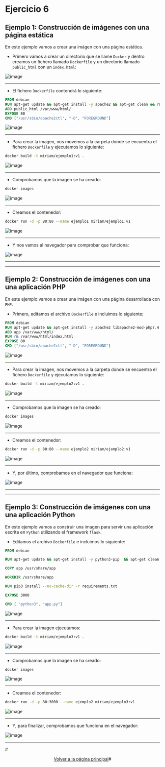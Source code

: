 # Ejercicio 6

## Ejemplo 1: Construcción de imágenes con una página estática

En este ejemplo vamos a crear una imágen con una página estática.

- Primero vamos a crear un directorio que se llame `Docker` y dentro creamos un fichero llamado `Dockerfile` y un directorio llamado `public_html` con un `index.html`:

![image](../imagenes/52.png)

--------------------

- El fichero `Dockerfile` contendrá lo siguiente:

```Dockerfile
FROM debian
RUN apt-get update && apt-get install -y apache2 && apt-get clean && rm -rf /var/lib/apt/lists/*
ADD public_html /var/www/html/
EXPOSE 80
CMD ["/usr/sbin/apache2ctl", "-D", "FOREGROUND"]
```

![image](../imagenes/53.png)

--------------------

- Para crear la imagen, nos movemos a la carpeta donde se encuentra el fichero `Dockerfile` y ejecutamos lo siguiente:

```bash
docker build -t miriam/ejemplo1:v1 .
```

![image](../imagenes/55.png)

--------------------

- Comprobamos que la imagen se ha creado:

```bash
docker images
```

![image](../imagenes/56.png)

--------------------

- Creamos el contenedor:

```bash
docker run -d -p 80:80 --name ejemplo1 miriam/ejemplo1:v1
```

![image](../imagenes/57.png)

--------------------

- Y nos vamos al navegador para comprobar que funciona:

![image](../imagenes/58.png)

--------------------
--------------------

## Ejemplo 2: Construcción de imágenes con una una aplicación PHP

En este ejemplo vamos a crear una imágen con una página desarrollada con `PHP`.

- Primero, editamos el archivo `Dockerfile` e incluimos lo siguiente:

```Dockerfile
FROM debian
RUN apt-get update && apt-get install -y apache2 libapache2-mod-php7.4 php7.4 && apt-get clean && rm -rf /var/lib/apt/lists/*
ADD app /var/www/html/
RUN rm /var/www/html/index.html
EXPOSE 80
CMD ["/usr/sbin/apache2ctl", "-D", "FOREGROUND"]
```

![image](../imagenes/59.png)

--------------------

- Para crear la imagen, nos movemos a la carpeta donde se encuentra el fichero `Dockerfile` y ejecutamos lo siguiente:

```bash
docker build -t miriam/ejemplo2:v1 .
```

![image](../imagenes/60.png)

--------------------

- Comprobamos que la imagen se ha creado:

```bash
docker images
```

![image](../imagenes/61.png)

--------------------

- Creamos el contenedor:

```bash
docker run -d -p 80:80 --name ejemplo2 miriam/ejemplo2:v1
```

![image](../imagenes/62.png)

--------------------

- Y, por último, comprobamos en el navegador que funciona:

![image](../imagenes/63.png)

--------------------
--------------------

## Ejemplo 3: Construcción de imágenes con una una aplicación Python

En este ejemplo vamos a construir una imagen para servir una aplicación escrita en `Python` utilizando el framework `flask`.

- Editamos el archivo `Dockerfile` e incluimos lo siguiente:

```dockerfile
FROM debian

RUN apt-get update && apt-get install -y python3-pip  && apt-get clean && rm -rf /var/lib/apt/lists/*

COPY app /usr/share/app

WORKDIR /usr/share/app

RUN pip3 install --no-cache-dir -r requirements.txt

EXPOSE 3000

CMD [ "python3", "app.py"]
```

![image](../imagenes/64.png)

--------------------

- Para crear la imagen ejecutamos:

```bash
docker build -t miriam/ejemplo3:v1 .
```

![image](../imagenes/65.png)

--------------------

- Comprobamos que la imagen se ha creado:

```bash
docker images
```

![image](../imagenes/66.png)

--------------------

- Creamos el contenedor:

```bash
docker run -d -p 80:3000 --name ejemplo2 miriam/ejemplo3:v1
```

![image](../imagenes/67.png)

--------------------

- Y, para finalizar, comprobamos que funciona en el navegador:

![image](../imagenes/68.png)

--------------------

#<div style="text-align: center">[Volver a la página principal](../README.md)#<div/>
